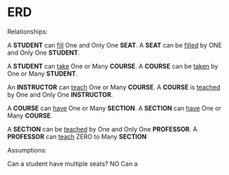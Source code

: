 # ERD


Relationships:

A __STUDENT__ can <ins>fill</ins> One and Only One __SEAT__.
A __SEAT__ can be <ins>filled</ins> by ONE and Only One __STUDENT__.

A __STUDENT__ can <ins>take</ins> One or Many __COURSE__.
A __COURSE__ can be <ins>taken</ins> by One or Many __STUDENT__.

An __INSTRUCTOR__ can <ins>teach</ins> One or Many __COURSE__.
A __COURSE__ is  <ins>teached</ins> by One and Only One __INSTRUCTOR__.

A __COURSE__ can <ins>have</ins> One or Many __SECTION__.
A __SECTION__ can <ins>have</ins> One or Many __COURSE__.

A __SECTION__ can be <ins>teached</ins> by One and Only One __PROFESSOR__.
A __PROFESSOR__ can <ins>teach</ins> ZERO to Many __SECTION__


 Assumptions:
 
 Can a student have multiple seats? NO
 Can a 


